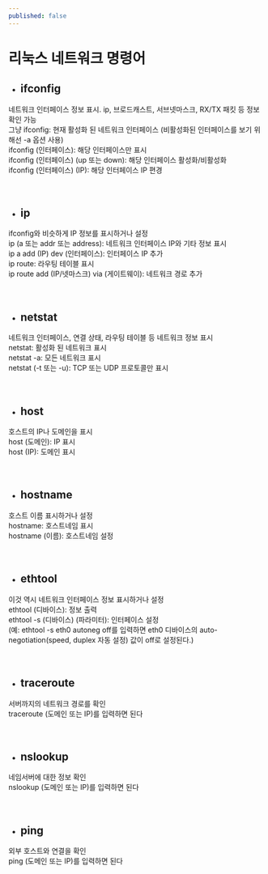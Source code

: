 ```yaml
---
published: false
---
```

# 리눅스 네트워크 명령어

- ## ifconfig
네트워크 인터페이스 정보 표시. ip, 브로드캐스트, 서브넷마스크, RX/TX 패킷 등 정보 확인 가능<br />
그냥 ifconfig: 현재 활성화 된 네트워크 인터페이스 (비활성화된 인터페이스를 보기 위해선 -a 옵션 사용)<br />
ifconfig (인터페이스): 해당 인터페이스만 표시<br />
ifconfig (인터페이스) (up 또는 down): 해당 인터페이스 활성화/비활성화<br />
ifconfig (인터페이스) (IP): 해당 인터페이스 IP 편경<br />
<br />
<br />
- ## ip
ifconfig와 비슷하게 IP 정보를 표시하거나 설정<br />
ip (a 또는 addr 또는 address): 네트워크 인터페이스 IP와 기타 정보 표시<br />
ip a add (IP) dev (인터페이스): 인터페이스 IP 추가<br />
ip route: 라우팅 테이블 표시<br />
ip route add (IP/넷마스크) via (게이트웨이): 네트워크 경로 추가<br />
<br />
<br />
- ## netstat
네트워크 인터페이스, 연결 상태, 라우팅 테이블 등 네트워크 정보 표시<br />
netstat: 활성화 된 네트워크 표시<br />
netstat -a: 모든 네트워크 표시<br />
netstat (-t 또는 -u): TCP 또는 UDP 프로토콜만 표시<br />
<br />
<br />
- ## host
호스트의 IP나 도메인을 표시<br />
host (도메인): IP 표시<br />
host (IP): 도메인 표시<br />
<br />
<br />
- ## hostname
호스트 이름 표시하거나 설정<br />
hostname: 호스트네임 표시<br />
hostname (이름): 호스트네임 설정<br />
<br />
<br />
- ## ethtool
이것 역시 네트워크 인터페이스 정보 표시하거나 설정<br />
ethtool (디바이스): 정보 출력<br />
ethtool -s (디바이스) (파라미터): 인터페이스 설정<br />
(예: ethtool -s eth0 autoneg off를 입력하면 eth0 디바이스의 auto-negotiation(speed, duplex 자동 설정) 값이 off로 설정된다.)<br />
<br />
<br />
- ## traceroute
서버까지의 네트워크 경로를 확인<br />
traceroute (도메인 또는 IP)를 입력하면 된다<br />
<br />
<br />
- ## nslookup 
네임서버에 대한 정보 확인<br />
nslookup (도메인 또는 IP)를 입력하면 된다<br />
<br />
<br />
- ## ping
외부 호스트와 연결을 확인<br />
ping (도메인 또는 IP)를 입력하면 된다<br />
<br />